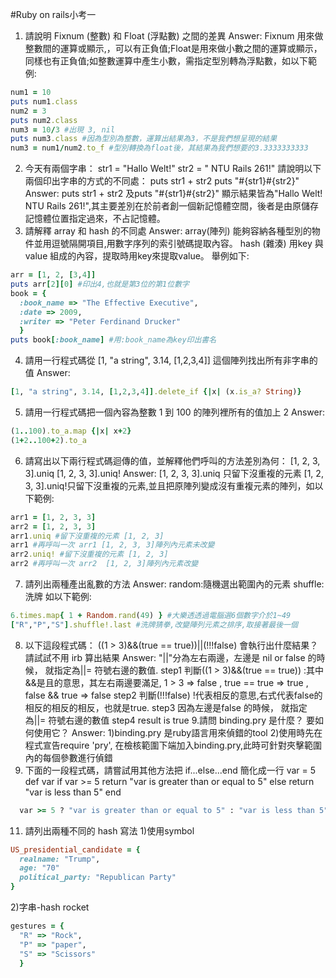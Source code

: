 
#Ruby on rails小考一    

1. 請說明 Fixnum (整數) 和 Float (浮點數) 之間的差異
Answer:
Fixnum 用來做整數間的運算或顯示,，可以有正負值;Float是用來做小數之間的運算或顯示，同樣也有正負值;如整數運算中產生小數，需指定型別轉為浮點數，如以下範例:

  ```ruby
  num1 = 10 
  puts num1.class 
  num2 = 3
  puts num2.class
  num3 = 10/3 #出現 3, nil
  puts num3.class #因為型別為整數，運算出結果為3，不是我們想呈現的結果
  num3 = num1/num2.to_f #型別轉換為float後，其結果為我們想要的3.3333333333
  ```
2. 今天有兩個字串：
str1 = "Hallo Welt!" 
str2 = " NTU Rails 261!"
請說明以下兩個印出字串的方式的不同處：
puts str1 + str2
puts "#{str1}#{str2}"
Answer:
puts str1 + str2 及puts "#{str1}#{str2}" 顯示結果皆為"Hallo Welt! NTU Rails 261!",其主要差別在於前者創一個新記憶體空間，後者是由原儲存記憶體位置指定過來，不占記憶體。
3. 請解釋 array 和 hash 的不同處
Answer:
array(陣列) 能夠容納各種型別的物件並用逗號隔開項目,用數字序列的索引號碼提取內容。
hash (雜湊) 用key 與value 組成的內容，提取時用key來提取value。
舉例如下:

  ```ruby
  arr = [1, 2, [3,4]] 
  puts arr[2][0] #印出4,也就是第3位的第1位數字
  book = { 
    :book_name => "The Effective Executive", 
    :date => 2009,
    :writer => "Peter Ferdinand Drucker"
    }
  puts book[:book_name] #用:book_name為key印出書名
  ```
4. 請用一行程式碼從 [1, "a string", 3.14, [1,2,3,4]] 這個陣列找出所有非字串的值
Answer:

  ```ruby
  [1, "a string", 3.14, [1,2,3,4]].delete_if {|x| (x.is_a? String)}
  ```
5. 請用一行程式碼把一個內容為整數 1 到 100 的陣列裡所有的值加上 2
Answer:

  ```ruby
  (1..100).to_a.map {|x| x+2}
  (1+2..100+2).to_a
  ```  
6. 請寫出以下兩行程式碼迴傳的值，並解釋他們呼叫的方法差別為何：
[1, 2, 3, 3].uniq
[1, 2, 3, 3].uniq!
Answer:
[1, 2, 3, 3].uniq 只留下沒重複的元素
[1, 2, 3, 3].uniq!只留下沒重複的元素,並且把原陣列變成沒有重複元素的陣列，如以下範例:

  ```ruby
  arr1 = [1, 2, 3, 3]
  arr2 = [1, 2, 3, 3]
  arr1.uniq #留下沒重複的元素 [1, 2, 3]
  arr1 #再呼叫一次 arr1 [1, 2, 3, 3]陣列內元素未改變
  arr2.uniq! #留下沒重複的元素 [1, 2, 3]
  arr2 #再呼叫一次 arr2  [1, 2, 3]陣列內元素改變
  ```
7. 請列出兩種產出亂數的方法
Answer:
random:隨機選出範圍內的元素
shuffle:洗牌
如以下範例:

  ```ruby
  6.times.map{ 1 + Random.rand(49) } #大樂透透過電腦選6個數字介於1~49
  ["R","P","S"].shuffle!.last #洗牌猜拳,改變陣列元素之排序,取接著最後一個
  ```
8. 以下這段程式碼：
((1 > 3)&&(true == true))||(!!!false)
會執行出什麼結果？ 請試試不用 irb 算出結果
Answer:
"||"分為左右兩邊，左邊是 nil or false 的時候， 就指定為||= 符號右邊的數值.
step1 判斷((1 > 3)&&(true == true)) :其中&&是且的意思，其左右兩邊要滿足,
    1 > 3 => false , true == true => true , false && true => false
step2 判斷(!!!false) 
    !代表相反的意思,右式代表false的相反的相反的相反，也就是true.
step3 因為左邊是false 的時候， 就指定為||= 符號右邊的數值
step4 result is true
9.請問 binding.pry 是什麼？ 要如何使用它？
Answer:
1)binding.pry 是ruby語言用來偵錯的tool
2)使用時先在程式宣告require 'pry', 在檢核範圍下端加入binding.pry,此時可針對夾擊範圍內的每個參數進行偵錯
10. 下面的一段程式碼，請嘗試用其他方法把 if...else...end 簡化成一行
    var = 5
    def var
    if var >= 5
      return "var is greater than or equal to 5"
    else
      return "var is less than 5"
    end
    
  ```ruby
    var >= 5 ? "var is greater than or equal to 5" : "var is less than 5"

  ```
11. 請列出兩種不同的 hash 寫法
1)使用symbol

  ```ruby
  US_presidential_candidate = {
    realname: "Trump",
    age: "70"
    political_party: "Republican Party"
  }
  ```
2)字串-hash rocket

  ```ruby
  gestures = {
    "R" => "Rock",
    "P" => "paper",
    "S" => "Scissors"
    }
  ```
